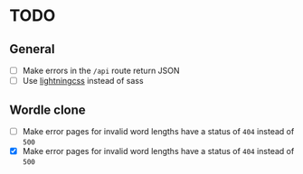 # TODO

## General
- [ ] Make errors in the `/api` route return JSON
- [ ] Use [lightningcss](https://lightningcss.dev/) instead of sass

## Wordle clone
- [ ] Make error pages for invalid word lengths have a status of `404` instead of `500`
- [x] Make error pages for invalid word lengths have a status of `404` instead of `500`
